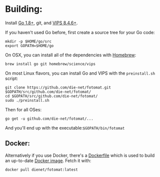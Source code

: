 Building:
========

Install [Go 1.8+](http://golang.org/doc/install), git, and
[VIPS 8.4.6+](https://github.com/jcupitt/libvips/releases).

If you haven't used Go before, first create a source tree for your Go code:

    mkdir -p $HOME/go/src
    export GOPATH=$HOME/go

On OSX, you can install all of the dependencies with [Homebrew](http://brew.sh/):

    brew install go git homebrew/science/vips

On most Linux flavors, you can install Go and VIPS with the ```preinstall.sh``` script:

    git clone https://github.com/die-net/fotomat.git $GOPATH/src/github.com/die-net/fotomat/
    cd $GOPATH/src/github.com/die-net/fotomat/
    sudo ./preinstall.sh

Then for all OSes:

    go get -u github.com/die-net/fotomat/...
    
And you'll end up with the executable:```$GOPATH/bin/fotomat```

Docker:
------

Alternatively if you use Docker, there's a
[Dockerfile](https://github.com/die-net/fotomat/blob/master/Dockerfile)
which is used to build an up-to-date
[Docker image](https://hub.docker.com/r/dienet/fotomat/). Fetch it with:

    docker pull dienet/fotomat:latest
